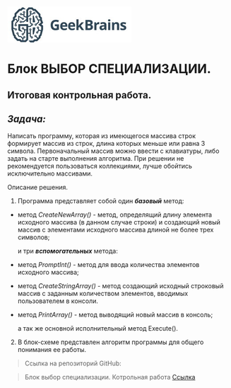 ![geekBr](geekBr.jpg) 

# Блок ВЫБОР СПЕЦИАЛИЗАЦИИ.
## Итоговая контрольная работа.

## ***Задача:***
Написать программу, которая из имеющегося массива строк формирует массив из строк, длина которых меньше или равна 3 символа. Первоначальный массив можно ввести с клавиатуры, либо задать на старте выполнения алгоритма. При решении не рекомендуется пользоваться коллекциями, лучше обойтись исключительно массивами.

Описание решения.

1. Программа представляет собой один ***базовый*** метод:
* метод *CreateNewArray()* - метод, определящий длину элемента исходного массива (в данном случае строки) и создающий новый массив с элементами исходного массива длиной не более трех символов;

    и три ***вспомогательных*** метода:

* метод *PromptInt()* - метод для ввода количества элементов исходного массива;
* метод *CreateStringArray()* - метод создающий исходный строковый массив с заданным количеством элементов, вводимых пользователем в консоли. 
* метод *PrintArray()* - метод выводящий новый массив в консоль;

    а так же основной исполнительный метод Execute().


2. В блок-схеме представлен алгоритм программы  для общего понимания ее работы. 
          

>Ссылка на репозиторий GitHub:

> Блок выбор специализации. Котрольная работа [Ссылка](https://github.com/jngvarr/first-quaters-final-project)

